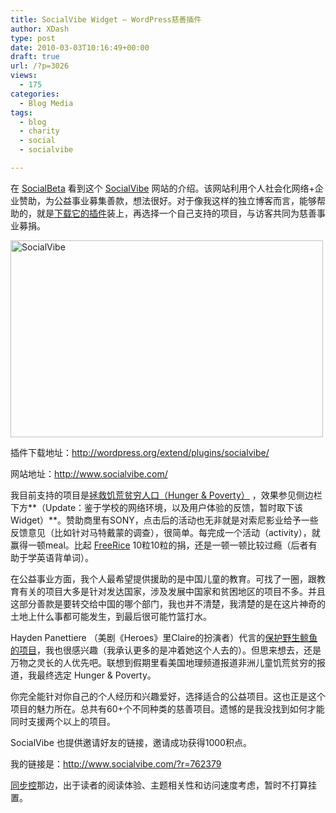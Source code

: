 ```yaml
---
title: SocialVibe Widget – WordPress慈善插件
author: XDash
type: post
date: 2010-03-03T10:16:49+00:00
draft: true
url: /?p=3026
views:
  - 175
categories:
  - Blog Media
tags:
  - blog
  - charity
  - social
  - socialvibe

---
```

在 <a href="http://www.socialbeta.cn/articles/wordpress-socialvibe-blogging-gone-good.html" target="_blank">SocialBeta</a> 看到这个 <a href="http://www.socialvibe.com/" target="_blank">SocialVibe</a> 网站的介绍。该网站利用个人社会化网络+企业赞助，为公益事业募集善款，想法很好。对于像我这样的独立博客而言，能够帮助的，就是<a href="http://wordpress.org/extend/plugins/socialvibe/" target="_blank">下载它的插件</a>装上，再选择一个自己支持的项目，与访客共同为慈善事业募捐。

[<img loading="lazy" decoding="async" class="alignnone size-full wp-image-3032" title="SocialVibe" src="http://www.fanbing.net/wp-content/uploads/2010/03/2010-03-03_181506.jpg" alt="SocialVibe" width="500" height="315" />][1]

插件下载地址：<http://wordpress.org/extend/plugins/socialvibe/>

网站地址：<a href="http://www.socialvibe.com/" target="_blank">http://www.socialvibe.com/</a>

<!--more-->

我目前支持的项目是<a href="http://www.socialvibe.com/?r=762379#/causes/40" target="_blank">拯救饥荒贫穷人口（Hunger & Poverty）</a> ，效果参见侧边栏下方**（Update：鉴于学校的网络环境，以及用户体验的反馈，暂时取下该Widget）**。赞助商里有SONY，点击后的活动也无非就是对索尼影业给予一些反馈意见（比如针对马特戴蒙的调查），很简单。每完成一个活动（activity），就赢得一顿meal。比起 <a href="http://www.freerice.com/" target="_blank">FreeRice</a> 10粒10粒的捐，还是一顿一顿比较过瘾（后者有助于学英语背单词）。

在公益事业方面，我个人最希望提供援助的是中国儿童的教育。可找了一圈，跟教育有关的项目大多是针对发达国家，涉及发展中国家和贫困地区的项目不多。并且这部分善款是要转交给中国的哪个部门，我也并不清楚，我清楚的是在这片神奇的土地上什么事都可能发生，到最后很可能竹篮打水。

Hayden Panettiere （美剧《Heroes》里Claire的扮演者）代言的<a href="http://www.socialvibe.com/?r=762379#/causes/13" target="_blank">保护野生鲸鱼的项目</a>，我也很感兴趣（我承认更多的是冲着她这个人去的）。但思来想去，还是万物之灵长的人优先吧。联想到假期里看美国地理频道报道非洲儿童饥荒贫穷的报道，我最终选定 Hunger & Poverty。

你完全能针对你自己的个人经历和兴趣爱好，选择适合的公益项目。这也正是这个项目的魅力所在。总共有60+个不同种类的慈善项目。遗憾的是我没找到如何才能同时支援两个以上的项目。

SocialVibe 也提供邀请好友的链接，邀请成功获得1000积点。

我的链接是：<a href="http://www.socialvibe.com/?r=762379" target="_blank">http://www.socialvibe.com/?r=762379</a>

<a href="http://www.syncoo.com" target="_blank">同步控</a>那边，出于读者的阅读体验、主题相关性和访问速度考虑，暂时不打算挂置。

 [1]: http://www.fanbing.net/wp-content/uploads/2010/03/2010-03-03_181506.jpg
